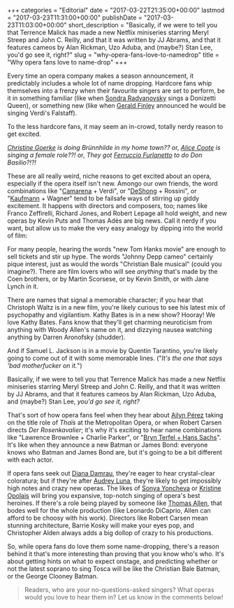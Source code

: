+++
categories = "Editorial"
date = "2017-03-22T21:35:00+00:00"
lastmod = "2017-03-23T11:31:00+00:00"
publishDate = "2017-03-23T11:03:00+00:00"
short_description = "Basically, if we were to tell you that Terrence Malick has made a new Netflix miniseries starring Meryl Streep and John C. Reilly, and that it was written by JJ Abrams, and that it features cameos by Alan Rickman, Uzo Aduba, and (maybe?) Stan Lee, you&#039;d go see it, right?"
slug = "why-opera-fans-love-to-namedrop"
title = "Why opera fans love to name-drop"
+++

Every time an opera company makes a season announcement, it predictably includes a whole lot of name dropping. Hardcore fans whip themselves into a frenzy when their favourite singers are set to perform, be it in something familiar (like when [Sondra Radvanovsky](/talking-with-singers-sondra-radvanovsky/) sings a Donizetti Queen), or something new (like when [Gerald Finley](/scene/people/gerald-finley/) announced he would be singing Verdi's Falstaff).

To the less hardcore fans, it may seem an in-crowd, totally nerdy reason to get excited. 

*[Christine Goerke](/talking-with-singers-christine-goerke/) is doing Brünnhilde in my home town??* or, *[Alice Coote](/talking-with-singers-alice-coote/) is singing a female role??!* or, *They got [Ferruccio Furlanetto](/scene/people/ferruccio-furlanetto/) to do Don Basilio?!?!*

These are all really weird, niche reasons to get excited about an opera, especially if the opera itself isn't new. Amongo our own friends, the word combinations like "[Camarena](/scene/people/javier-camarena/) + Verdi", or "[DeShong](/talking-with-singers-elizabeth-deshong/) + Rossini", or "[Kaufmann](/scene/people/jonas-kaufmann/) + Wagner" tend to be failsafe ways of stirring up giddy excitement. It happens with directors and composers, too; names like Franco Zeffirelli, Richard Jones, and Robert Lepage all hold weight, and new operas by Kevin Puts and Thomas Adès are big news. Call it nerdy if you want, but allow us to make the very easy analogy by dipping into the world of film:

For many people, hearing the words "new Tom Hanks movie" are enough to sell tickets and stir up hype. The words "Johnny Depp cameo" certainly pique interest, just as would the words "Christian Bale musical" (could you imagine?). There are film lovers who will see *anything* that's made by the Coen brothers, or by Martin Scorsese, or by Kevin Smith, or with Jane Lynch in it.

There are names that signal a memorable character; if you hear that Christoph Waltz is in a new film, you're likely curious to see his latest mix of psychopathy and vigilantism. Kathy Bates is in a new show? Hooray! We love Kathy Bates. Fans know that they'll get charming neuroticism from anything with Woody Allen's name on it, and dizzying nausea watching anything by Darren Aronofsky (shudder).

And if Samuel L. Jackson is in a movie by Quentin Tarantino, you're likely going to come out of it with some memorable lines. ("*It's the one that says 'bad motherfucker on it.*")

Basically, if we were to tell you that Terrence Malick has made a new Netflix miniseries starring Meryl Streep and John C. Reilly, and that it was written by JJ Abrams, and that it features cameos by Alan Rickman, Uzo Aduba, and (maybe?) Stan Lee, *you'd go see it, right?*

That's sort of how opera fans feel when they hear about [Ailyn Pérez](/scene/people/ailyn-perez/) taking on the title role of *Thaïs* at the Metropolitan Opera, or when Robert Carsen directs *Der Rosenkavalier*; it's why it's exciting to hear name combinations like "Lawrence Brownlee + Charlie Parker", or "[Bryn Terfel + Hans Sachs](/kinder-schafft-neues-die-meistersinger-von-nürnberg/)". It's like when they announce a new Batman or James Bond: everyone knows who Batman and James Bond are, but it's going to be a bit different with each actor.

If opera fans seek out [Diana Damrau](/scene/people/diana-damrau/), they're eager to hear crystal-clear coloratura; but if they're after [Audrey Luna](/talking-with-singers-audrey-luna/), they're likely to get impossibly high notes and crazy new operas. The likes of [Sonya Yoncheva](/scene/people/sonya-yoncheva/) or [Kristine Opolais](/scene/people/kristine-opolais/) will bring you expansive, top-notch singing of opera's best heroines. If there's a role being played by someone like [Thomas Allen](/scene/people/thomas-allen/), that bodes well for the whole production (like Leonardo DiCaprio, Allen can afford to be choosy with his work). Directors like Robert Carsen mean stunning architecture, Barrie Kosky will make your eyes pop, and Christopher Alden always adds a big dollop of crazy to his productions.

So, while opera fans do love them some name-dropping, there's a reason behind it that's more interesting than proving that you know who's who. It's about getting hints on what to expect onstage, and predicting whether or not the latest soprano to sing Tosca will be like the Christian Bale Batman, or the George Clooney Batman.

>Readers, who are your no-questions-asked singers? What operas would you love to hear them in? Let us know in the comments below!
